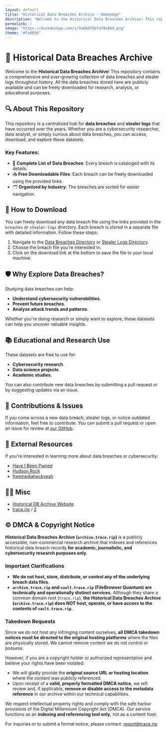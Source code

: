 ```yaml
---
layout: default
title: "Historical Data Breaches Archive - Homepage"
description: "Welcome to the Historical Data Breaches Archive! This repository contains a comprehensive and ever-growing collection of data breaches and stealer logs throughout history. All the data breaches stored here are publicly available and can be freely downloaded for research, analysis, or educational purposes."
permalink: /
image: "https://duckduckgo.com/i/9a68df6bfa29c6bd.png"
theme: "#fad656"
---
```


# 📂 Historical Data Breaches Archive

Welcome to the **Historical Data Breaches Archive**! This repository contains a comprehensive and ever-growing collection of data breaches and stealer logs throughout history. All the data breaches stored here are publicly available and can be freely downloaded for research, analysis, or educational purposes.

## 🔍 About This Repository

This repository is a centralized hub for **data breaches** and **stealer logs** that have occurred over the years. Whether you are a cybersecurity researcher, data analyst, or simply curious about data breaches, you can access, download, and explore these datasets.

### Key Features:
- 📜 **Complete List of Data Breaches**: Every breach is cataloged with its details.
- 📥 **Free Downloadable Files**: Each breach can be freely downloaded using the provided links.
- 🗂️ **Organized by Industry**: The breaches are sorted for easier navigation.

## 🚀 How to Download

You can freely download any data breach file using the links provided in the `breaches` or `stealer-logs` directory. Each breach is stored in a separate file with detailed information. Follow these steps:

1. Navigate to the [Data Breaches Directory](./breaches) or [Stealer Logs Directory](./stealer-logs).
2. Choose the breach file you're interested in.
3. Click on the download link at the bottom to save the file to your local machine.

## 🛡️ Why Explore Data Breaches?

Studying data breaches can help:
- **Understand cybersecurity vulnerabilities**.
- **Prevent future breaches**.
- **Analyze attack trends and patterns**.

Whether you're doing research or simply want to explore, these datasets can help you uncover valuable insights.

## 📚 Educational and Research Use

These datasets are free to use for:
- **Cybersecurity research**.
- **Data science projects**.
- **Academic studies**.
  
You can also contribute new data breaches by submitting a pull request or by suggesting updates via an issue.

## 🔧 Contributions & Issues

If you come across a new data breach, stealer logs, or notice outdated information, feel free to contribute. You can submit a pull request or open an issue for review at [our GitHub](https://redirect.trace.rip/?url=https://github.com/tracerip/archive.trace.rip).

## 🔗 External Resources

If you're interested in learning more about data breaches or cybersecurity:
- [Have I Been Pwned](https://redirect.trace.rip/?url=https://haveibeenpwned.com)
- [Hudson Rock](https://redirect.trace.rip/?url=https://www.hudsonrock.com/threat-intelligence-cybercrime-tools)
- [freemediaheckyeah](https://redirect.trace.rip/?url=https://fmhy.net)

## 🤷‍♀️ Misc

- [Historical DB Archive Website](https://archive.trace.rip)
- [trace.rip](https://trace.rip) / [2](https://searchub.vip)

## ©️ DMCA & Copyright Notice

**Historical Data Breaches Archive (`archive.trace.rip`)** is a publicly accessible, non-commercial research archive that indexes and references historical data breach records **for academic, journalistic, and cybersecurity research purposes only**.

### Important Clarifications

- **We do not host, store, distribute, or control any of the underlying breach data files.**  
- **`archive.trace.rip` and `vault.trace.rip` (FileBrowser Quantum) are technically and operationally distinct services.** Although they share a common domain root (`trace.rip`), **the Historical Data Breaches Archive (`archive.trace.rip`) does NOT host, operate, or have access to the contents of `vault.trace.rip`.**  


### Takedown Requests

Since we do not host any infringing content ourselves, **all DMCA takedown notices must be directed to the original hosting platforms** where the files are physically stored. We cannot remove content we do not control or possess.

However, if you are a copyright holder or authorized representative and believe your rights have been violated:

- We will gladly provide the **original source URL or hosting location** where the content was publicly referenced.  
- Upon receipt of a **valid, properly formatted DMCA notice**, we will review and, if applicable, **remove or disable access to the metadata reference** in our archive within our technical capabilities.

We respect intellectual property rights and comply with the safe harbor provisions of the Digital Millennium Copyright Act (DMCA). Our service functions as an **indexing and referencing tool only**, not as a content host.

For inquiries or to submit a formal notice, please contact: [report@trace.rip](mailto:report@trace.rip)